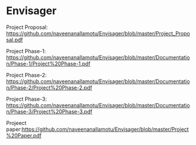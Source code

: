 # Envisager
Project Proposal: https://github.com/naveenanallamotu/Envisager/blob/master/Project_Proposal.pdf

Project Phase-1: https://github.com/naveenanallamotu/Envisager/blob/master/Documentation/Phase-1/Project%20Phase-1.pdf

Project Phase-2: https://github.com/naveenanallamotu/Envisager/blob/master/Documentation/Phase-2/Project%20Phase-2.pdf

Project Phase-3: https://github.com/naveenanallamotu/Envisager/blob/master/Documentation/Phase-3/Project%20Phase-3.pdf

Projeect paper:https://github.com/naveenanallamotu/Envisager/blob/master/Project%20Paper.pdf
